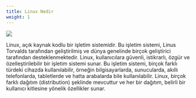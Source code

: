 ```yaml
---
title: Linux Nedir
weight: 1
---
```

![](/images/linux.jpeg)

Linux, açık kaynak kodlu bir işletim sistemidir. Bu işletim sistemi, Linus Torvalds tarafından geliştirilmiş ve dünya genelinde birçok geliştirici tarafından desteklenmektedir. Linux, kullanıcılara güvenli, istikrarlı, özgür ve özelleştirilebilir bir işletim sistemi sunar. Bu işletim sistemi, birçok farklı türdeki cihazda kullanılabilir, örneğin bilgisayarlarda, sunucularda, akıllı telefonlarda, tabletlerde ve hatta arabalarda bile kullanılabilir. Linux, birçok farklı dağıtım (distribution) şeklinde mevcuttur ve her bir dağıtım, belirli bir kullanıcı kitlesine yönelik özellikler sunar.

